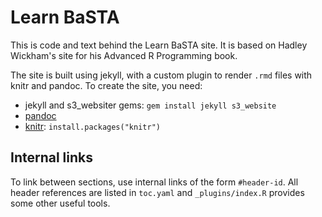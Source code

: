 # Learn BaSTA

This is code and text behind the Learn BaSTA site. It is based on Hadley Wickham's site for his Advanced R Programming book.

The site is built using jekyll, with a custom plugin to render `.rmd` files with
knitr and pandoc. To create the site, you need:

* jekyll and s3_websiter gems: `gem install jekyll s3_website`
* [pandoc](http://johnmacfarlane.net/pandoc/)
* [knitr](http://yihui.name/knitr/): `install.packages("knitr")`

## Internal links

To link between sections, use internal links of the form `#header-id`. All header references are listed in `toc.yaml` and `_plugins/index.R` provides some other useful tools.